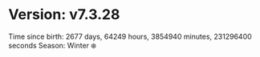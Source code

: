 # Version: v7.3.28
Time since birth: 2677 days, 64249 hours, 3854940 minutes, 231296400 seconds
Season: Winter ❄️
